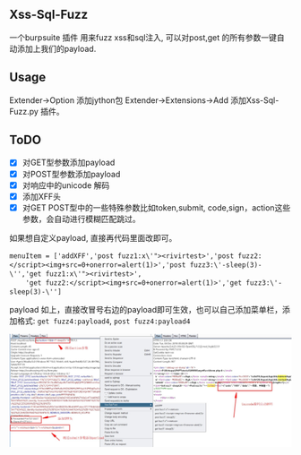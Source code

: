 ## Xss-Sql-Fuzz

一个burpsuite 插件 用来fuzz xss和sql注入, 可以对post,get 的所有参数一键自动添加上我们的payload.

## Usage
Extender->Option 添加jython包
Extender->Extensions->Add 添加Xss-Sql-Fuzz.py 插件。

## ToDO
- [x] 对GET型参数添加payload
- [x] 对POST型参数添加payload
- [x] 对响应中的unicode 解码
- [x] 添加XFF头
- [x] 对GET POST型中的一些特殊参数比如token,submit, code,sign，action这些参数，会自动进行模糊匹配跳过。

如果想自定义payload, 直接再代码里面改即可。

	menuItem = ['addXFF','post fuzz1:x\'"><rivirtest>','post fuzz2:</script><img+src=0+onerror=alert(1)>','post fuzz3:\'-sleep(3)-\'','get fuzz1:x\'"><rivirtest>',
        'get fuzz2:</script><img+src=0+onerror=alert(1)>','get fuzz3:\'-sleep(3)-\'']

payload 如上，直接改冒号右边的payload即可生效，也可以自己添加菜单栏，添加格式: `get fuzz4:payload4`, `post fuzz4:payload4`


![1.jpg](1.jpg)